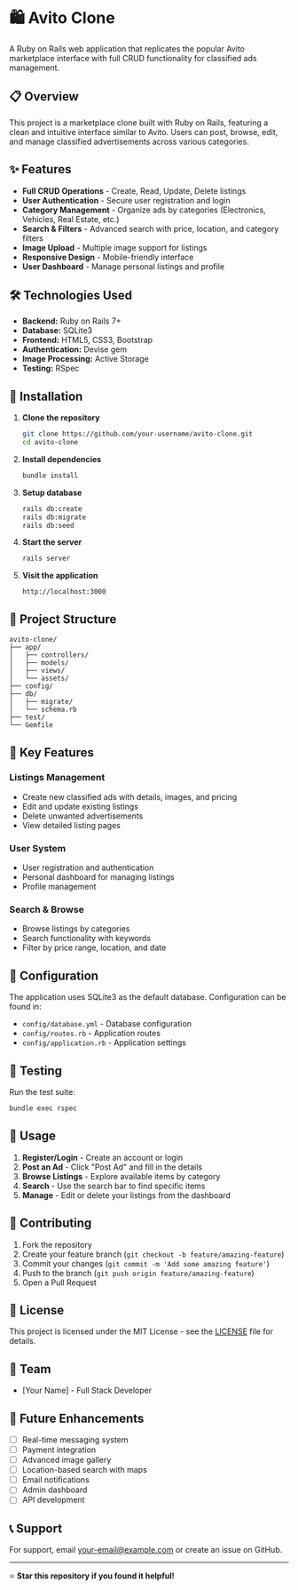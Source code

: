 # 🛍️ Avito Clone

A Ruby on Rails web application that replicates the popular Avito marketplace interface with full CRUD functionality for classified ads management.

## 📋 Overview

This project is a marketplace clone built with Ruby on Rails, featuring a clean and intuitive interface similar to Avito. Users can post, browse, edit, and manage classified advertisements across various categories.

## ✨ Features

- **Full CRUD Operations** - Create, Read, Update, Delete listings
- **User Authentication** - Secure user registration and login
- **Category Management** - Organize ads by categories (Electronics, Vehicles, Real Estate, etc.)
- **Search & Filters** - Advanced search with price, location, and category filters
- **Image Upload** - Multiple image support for listings
- **Responsive Design** - Mobile-friendly interface
- **User Dashboard** - Manage personal listings and profile

## 🛠️ Technologies Used

- **Backend:** Ruby on Rails 7+
- **Database:** SQLite3
- **Frontend:** HTML5, CSS3, Bootstrap
- **Authentication:** Devise gem
- **Image Processing:** Active Storage
- **Testing:** RSpec

## 🚀 Installation

1. **Clone the repository**
   ```bash
   git clone https://github.com/your-username/avito-clone.git
   cd avito-clone
   ```

2. **Install dependencies**
   ```bash
   bundle install
   ```

3. **Setup database**
   ```bash
   rails db:create
   rails db:migrate
   rails db:seed
   ```

4. **Start the server**
   ```bash
   rails server
   ```

5. **Visit the application**
   ```
   http://localhost:3000
   ```

## 📁 Project Structure

```
avito-clone/
├── app/
│   ├── controllers/
│   ├── models/
│   ├── views/
│   └── assets/
├── config/
├── db/
│   ├── migrate/
│   └── schema.rb
├── test/
└── Gemfile
```

## 🎯 Key Features

### Listings Management
- Create new classified ads with details, images, and pricing
- Edit and update existing listings
- Delete unwanted advertisements
- View detailed listing pages

### User System
- User registration and authentication
- Personal dashboard for managing listings
- Profile management

### Search & Browse
- Browse listings by categories
- Search functionality with keywords
- Filter by price range, location, and date

## 🔧 Configuration

The application uses SQLite3 as the default database. Configuration can be found in:
- `config/database.yml` - Database configuration
- `config/routes.rb` - Application routes
- `config/application.rb` - Application settings

## 🧪 Testing

Run the test suite:
```bash
bundle exec rspec
```

## 🚦 Usage

1. **Register/Login** - Create an account or login
2. **Post an Ad** - Click "Post Ad" and fill in the details
3. **Browse Listings** - Explore available items by category
4. **Search** - Use the search bar to find specific items
5. **Manage** - Edit or delete your listings from the dashboard

## 🤝 Contributing

1. Fork the repository
2. Create your feature branch (`git checkout -b feature/amazing-feature`)
3. Commit your changes (`git commit -m 'Add some amazing feature'`)
4. Push to the branch (`git push origin feature/amazing-feature`)
5. Open a Pull Request

## 📝 License

This project is licensed under the MIT License - see the [LICENSE](LICENSE) file for details.

## 👥 Team

- [Your Name] - Full Stack Developer

## 🔮 Future Enhancements

- [ ] Real-time messaging system
- [ ] Payment integration
- [ ] Advanced image gallery
- [ ] Location-based search with maps
- [ ] Email notifications
- [ ] Admin dashboard
- [ ] API development

## 📞 Support

For support, email your-email@example.com or create an issue on GitHub.

---

⭐ **Star this repository if you found it helpful!**
